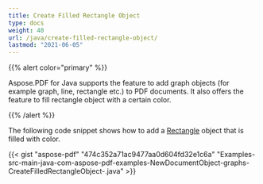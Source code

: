 ```yaml
---
title: Create Filled Rectangle Object
type: docs
weight: 40
url: /java/create-filled-rectangle-object/
lastmod: "2021-06-05"
---
```


{{% alert color="primary" %}}

Aspose.PDF for Java supports the feature to add graph objects (for example graph, line, rectangle etc.) to PDF documents. It also offers the feature to fill rectangle object with a certain color.

{{% /alert %}}

The following code snippet shows how to add a [Rectangle](https://apireference.aspose.com/java/pdf/com.aspose.pdf/Rectangle) object that is filled with color.

{{< gist "aspose-pdf" "474c352a71ac9477aa0d604fd32e1c6a" "Examples-src-main-java-com-aspose-pdf-examples-NewDocumentObject-graphs-CreateFilledRectangleObject-.java" >}}
